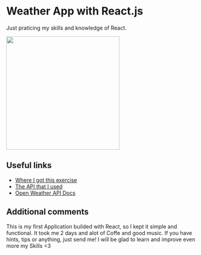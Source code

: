 # Weather App with React.js

Just praticing my skills and knowledge of React.

<img src="https://media.giphy.com/media/3o7TKzvWqnLjZ32EQ8/giphy.gif" width="300" height="300">

## Useful links

- [Where I got this exercise](https://daveceddia.com/react-practice-projects/)
- [The API that I used](https://openweathermap.org/api)
- [Open Weather API Docs](https://openweathermap.org/current)

## Additional comments
This is my first Application builded with React, so I kept it simple and functional. It took me 2 days and alot of Coffe and good music. If you have hints, tips or anything, just send me! I will be glad to learn and improve even more my Skills <3